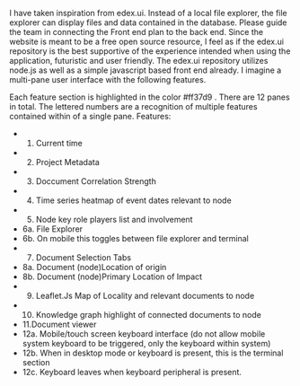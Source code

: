 I have taken inspiration from edex.ui. Instead of a local file explorer, the file explorer can display files and data contained in the database. Please guide the team in connecting the Front end plan to the back end. 
Since the website is meant to be a free open source resource, I feel as if the edex.ui repository is the best supportive of the experience intended when using the application, futuristic and user friendly. 
The edex.ui repository utilizes node.js as well as a simple javascript based front end already. I imagine a multi-pane user interface with the following features. 

Each feature section is highlighted in the color #ff37d9 . There are 12 panes in total. The lettered numbers are a recognition of multiple features contained within of a single pane. 
Features:
- 1. Current time 
- 2. Project Metadata
- 3. Doccument Correlation Strength
- 4. Time series heatmap of event dates relevant to node
- 5. Node key role players list and involvement
- 6a. File Explorer
- 6b. On mobile this toggles between file explorer and terminal
- 7. Document Selection Tabs
- 8a. Document (node)Location of origin
- 8b. Document (node)Primary Location of Impact 
- 9. Leaflet.Js Map of Locality and relevant documents to node
- 10. Knowledge graph highlight of connected documents to node 
- 11.Document viewer
- 12a. Mobile/touch screen keyboard interface (do not allow mobile system keyboard to be triggered, only the keyboard within system)
- 12b. When in desktop mode or keyboard is present, this is the terminal section
- 12c. Keyboard leaves when keyboard peripheral is present.  





